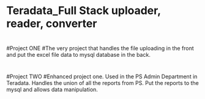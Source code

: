 # Teradata_Full Stack uploader, reader, converter
#
#
#Project ONE
#The very project that handles the file uploading in the front and put the excel file data to mysql database in the back.
#
#Project TWO
#Enhanced project one. Used in the PS Admin Department in Teradata. Handles the union of all the reports from PS. Put the reports to the mysql and allows data manipulation.


